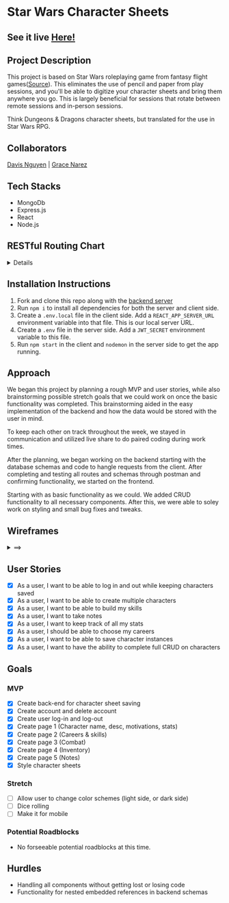 # Star Wars Character Sheets

## See it live [Here!](https://62d6fd69b37fce05fc6ee543--stellar-smakager-1871e6.netlify.app/)

## Project Description

This project is based on Star Wars roleplaying game from fantasy flight games([Source](https://www.fantasyflightgames.com/en/starwarsrpg/)). This eliminates the use of pencil and paper from play sessions, and you'll be able to digitize your character sheets and bring them anywhere you go. This is largely beneficial for sessions that rotate between remote sessions and in-person sessions.

Think Dungeons & Dragons character sheets, but translated for the use in Star Wars RPG.

## Collaborators

[Davis Nguyen](https://github.com/DarcXnite) | [Grace Narez](https://github.com/gracenarez333)

## Tech Stacks

- MongoDb
- Express.js
- React
- Node.js

## RESTful Routing Chart

<details>

![RESTful routing chart](./images/RESTful-routes.jpeg)

</details>

## Installation Instructions

1. Fork and clone this repo along with the [backend server](https://github.com/DarcXnite/star-wars-sheets-server)
2. Run `npm i` to install all dependencies for both the server and client side.
3. Create a `.env.local` file in the client side. Add a `REACT_APP_SERVER_URL` environment variable into that file. This is our local server URL.
4. Create a `.env` file in the server side. Add a `JWT_SECRET` environment variable to this file.
5. Run `npm start` in the client and `nodemon` in the server side to get the app running.

## Approach

We began this project by planning a rough MVP and user stories, while also brainstorming possible stretch goals that we could work on once the basic functionality was completed. This brainstorming aided in the easy implementation of the backend and how the data would be stored with the user in mind.

To keep each other on track throughout the week, we stayed in communication and utilized live share to do paired coding during work times.

After the planning, we began working on the backend starting with the database schemas and code to hangle requests from the client. After completing and testing all routes and schemas through postman and confirming functionality, we started on the frontend.

Starting with as basic functionality as we could. We added CRUD functionality to all necessary components. After this, we were able to soley work on styling and small bug fixes and tweaks.

## Wireframes

<details>
<summary>
==>
</summary>

![Login/Home Page](./images/wireframes/login.png)
![Register Page](./images/wireframes/register.png)
![Profile/Characters Page](./images/wireframes/profile.png)
![Characters Stats](./images/wireframes/stats.png)
![Character Info](./images/wireframes/characterInfo.png)
![General Skills](./images/wireframes/generalSkills.png)
![Combat Skills](./images/wireframes/combatSkills.png)
![Knowledge Skills](./images/wireframes/knowledgeSkills.png)
![Custom Skills](./images/wireframes/customSkills.png)
![Weapons](./images/wireframes/weapons.png)
![Crit Injuries](./images/wireframes/criticalInjuries.png)
![Force Powers](./images/wireframes/forcePowers.png)
![Talents](./images/wireframes/talents.png)
![Inventory](./images/wireframes/inventory.png)
![Armor](./images/wireframes/armor.png)
![Cybernetics](./images/wireframes/cybernetics.png)
![Tools](./images/wireframes/tools.png)
![Notes](./images/wireframes/notes.png)

</details>

## User Stories

- [x] As a user, I want to be able to log in and out while keeping characters saved
- [x] As a user, I want to be able to create multiple characters
- [x] As a user, I want to be able to build my skills
- [x] As a user, I want to take notes
- [x] As a user, I want to keep track of all my stats
- [x] As a user, I should be able to choose my careers
- [x] As a user, I want to be able to save character instances
- [x] As a user, I want to have the ability to complete full CRUD on characters

## Goals

### MVP

- [x] Create back-end for character sheet saving
- [x] Create account and delete account
- [x] Create user log-in and log-out
- [x] Create page 1 (Character name, desc, motivations, stats)
- [x] Create page 2 (Careers & skills)
- [x] Create page 3 (Combat)
- [x] Create page 4 (Inventory)
- [x] Create page 5 (Notes)
- [x] Style character sheets

### Stretch

- [ ] Allow user to change color schemes (light side, or dark side)
- [ ] Dice rolling
- [ ] Make it for mobile

### Potential Roadblocks

- No forseeable potential roadblocks at this time.

## Hurdles

- Handling all components without getting lost or losing code
- Functionality for nested embedded references in backend schemas
